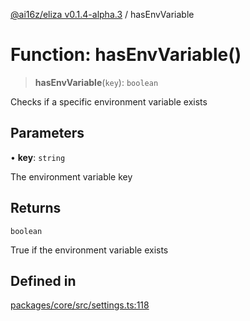 [@ai16z/eliza v0.1.4-alpha.3](../index.md) / hasEnvVariable

# Function: hasEnvVariable()

> **hasEnvVariable**(`key`): `boolean`

Checks if a specific environment variable exists

## Parameters

• **key**: `string`

The environment variable key

## Returns

`boolean`

True if the environment variable exists

## Defined in

[packages/core/src/settings.ts:118](https://github.com/gene-zhan/eliza-x/blob/main/packages/core/src/settings.ts#L118)
